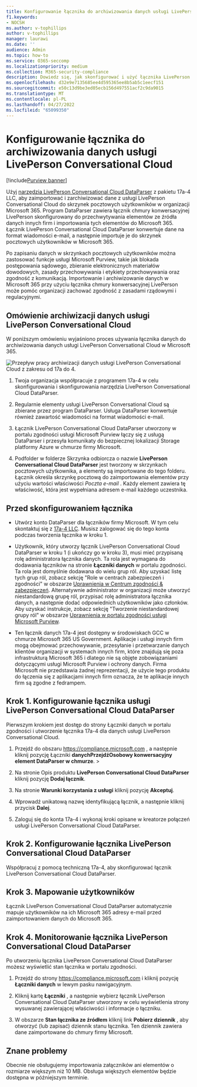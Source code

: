 ```yaml
---
title: Konfigurowanie łącznika do archiwizowania danych usługi LivePerson Conversational Cloud w Microsoft 365
f1.keywords:
- NOCSH
ms.author: v-tophillips
author: v-tophillips
manager: laurawi
ms.date: ''
audience: Admin
ms.topic: how-to
ms.service: O365-seccomp
ms.localizationpriority: medium
ms.collection: M365-security-compliance
description: Dowiedz się, jak skonfigurować i użyć łącznika LivePerson Conversational Cloud DataParser 17a-4 do importowania i archiwizowania danych usługi LivePerson Conversational Cloud w Microsoft 365.
ms.openlocfilehash: d32e9e7135685ee4d595365ee8b5ab5c1eecf151
ms.sourcegitcommit: e50c13d9be3ed05ecb156d497551acf2c9da9015
ms.translationtype: MT
ms.contentlocale: pl-PL
ms.lasthandoff: 04/27/2022
ms.locfileid: "65099350"
---
```

# <a name="set-up-a-connector-to-archive-liveperson-conversational-cloud-data"></a>Konfigurowanie łącznika do archiwizowania danych usługi LivePerson Conversational Cloud

[!include[Purview banner](../includes/purview-rebrand-banner.md)]

Użyj [narzędzia LivePerson Conversational Cloud DataParser](https://www.17a-4.com/liveperson-dataparser/) z pakietu 17a-4 LLC, aby zaimportować i zarchiwizować dane z usługi LivePerson Conversational Cloud do skrzynek pocztowych użytkowników w organizacji Microsoft 365. Program DataParser zawiera łącznik chmury konwersacyjnej LivePerson skonfigurowany do przechwytywania elementów ze źródła danych innych firm i importowania tych elementów do Microsoft 365. Łącznik LivePerson Conversational Cloud DataParser konwertuje dane na format wiadomości e-mail, a następnie importuje je do skrzynek pocztowych użytkowników w Microsoft 365.

Po zapisaniu danych w skrzynkach pocztowych użytkowników można zastosować funkcje usługi Microsoft Purview, takie jak blokada postępowania sądowego, zbieranie elektronicznych materiałów dowodowych, zasady przechowywania i etykiety przechowywania oraz zgodność z komunikacją. Importowanie i archiwizowanie danych w Microsoft 365 przy użyciu łącznika chmury konwersacyjnej LivePerson może pomóc organizacji zachować zgodność z zasadami rządowymi i regulacyjnymi.

## <a name="overview-of-archiving-liveperson-conversational-cloud-data"></a>Omówienie archiwizacji danych usługi LivePerson Conversational Cloud

W poniższym omówieniu wyjaśniono proces używania łącznika danych do archiwizowania danych usługi LivePerson Conversational Cloud w Microsoft 365.

![Przepływ pracy archiwizacji danych usługi LivePerson Conversational Cloud z zakresu od 17a do 4.](../media/LiveEngageDataParserConnectorWorkflow.png)

1. Twoja organizacja współpracuje z programem 17a-4 w celu skonfigurowania i skonfigurowania narzędzia LivePerson Conversational Cloud DataParser.

2. Regularnie elementy usługi LivePerson Conversational Cloud są zbierane przez program DataParser. Usługa DataParser konwertuje również zawartość wiadomości na format wiadomości e-mail.

3. Łącznik LivePerson Conversational Cloud DataParser utworzony w portalu zgodności usługi Microsoft Purview łączy się z usługą DataParser i przesyła komunikaty do bezpiecznej lokalizacji Storage platformy Azure w chmurze firmy Microsoft.

4. Podfolder w folderze Skrzynka odbiorcza o nazwie **LivePerson Conversational Cloud DataParser** jest tworzony w skrzynkach pocztowych użytkownika, a elementy są importowane do tego folderu. Łącznik określa skrzynkę pocztową do zaimportowania elementów przy użyciu wartości właściwości *Poczta e-mail* . Każdy element zawiera tę właściwość, która jest wypełniana adresem e-mail każdego uczestnika.

## <a name="before-you-set-up-a-connector"></a>Przed skonfigurowaniem łącznika

- Utwórz konto DataParser dla łączników firmy Microsoft. W tym celu skontaktuj się z [17a-4 LLC](https://www.17a-4.com/contact/). Musisz zalogować się do tego konta podczas tworzenia łącznika w kroku 1.

- Użytkownik, który utworzy łącznik LivePerson Conversational Cloud DataParser w kroku 1 (i ukończy go w kroku 3), musi mieć przypisaną rolę administratora łącznika danych. Ta rola jest wymagana do dodawania łączników na stronie **Łączniki danych** w portalu zgodności. Ta rola jest domyślnie dodawana do wielu grup ról. Aby uzyskać listę tych grup ról, zobacz sekcję "Role w centrach zabezpieczeń i zgodności" w obszarze [Uprawnienia w Centrum zgodności & zabezpieczeń](../security/office-365-security/permissions-in-the-security-and-compliance-center.md#roles-in-the-security--compliance-center). Alternatywnie administrator w organizacji może utworzyć niestandardową grupę ról, przypisać rolę administratora łącznika danych, a następnie dodać odpowiednich użytkowników jako członków. Aby uzyskać instrukcje, zobacz sekcję "Tworzenie niestandardowej grupy ról" w obszarze [Uprawnienia w portalu zgodności usługi Microsoft Purview](microsoft-365-compliance-center-permissions.md#create-a-custom-role-group).

- Ten łącznik danych 17a-4 jest dostępny w środowiskach GCC w chmurze Microsoft 365 US Government. Aplikacje i usługi innych firm mogą obejmować przechowywanie, przesyłanie i przetwarzanie danych klientów organizacji w systemach innych firm, które znajdują się poza infrastrukturą Microsoft 365 i dlatego nie są objęte zobowiązaniami dotyczącymi usługi Microsoft Purview i ochrony danych. Firma Microsoft nie przedstawia żadnej reprezentacji, że użycie tego produktu do łączenia się z aplikacjami innych firm oznacza, że te aplikacje innych firm są zgodne z fedrampem.

## <a name="step-1-set-up-a-liveperson-conversational-cloud-dataparser-connector"></a>Krok 1. Konfigurowanie łącznika usługi LivePerson Conversational Cloud DataParser

Pierwszym krokiem jest dostęp do strony Łączniki danych w portalu zgodności i utworzenie łącznika 17a-4 dla danych usługi LivePerson Conversational Cloud.

1. Przejdź do obszaru <https://compliance.microsoft.com> , a następnie kliknij pozycję Łączniki **danychPrzejdźOsobowy konwersacyjny element DataParser w chmurze**. > 

2. Na stronie Opis produktu **LivePerson Conversational Cloud DataParser** kliknij pozycję **Dodaj łącznik**.

3. Na stronie **Warunki korzystania z usługi** kliknij pozycję **Akceptuj**.

4. Wprowadź unikatową nazwę identyfikującą łącznik, a następnie kliknij przycisk **Dalej**.

5. Zaloguj się do konta 17a-4 i wykonaj kroki opisane w kreatorze połączeń usługi LivePerson Conversational Cloud DataParser.

## <a name="step-2-configure-the-liveperson-conversational-cloud-dataparser-connector"></a>Krok 2. Konfigurowanie łącznika LivePerson Conversational Cloud DataParser

Współpracuj z pomocą techniczną 17a-4, aby skonfigurować łącznik LivePerson Conversational Cloud DataParser.

## <a name="step-3-map-users"></a>Krok 3. Mapowanie użytkowników

Łącznik LivePerson Conversational Cloud DataParser automatycznie mapuje użytkowników na ich Microsoft 365 adresy e-mail przed zaimportowaniem danych do Microsoft 365.

## <a name="step-4-monitor-the-liveperson-conversational-cloud-dataparser-connector"></a>Krok 4. Monitorowanie łącznika LivePerson Conversational Cloud DataParser

Po utworzeniu łącznika LivePerson Conversational Cloud DataParser możesz wyświetlić stan łącznika w portalu zgodności.

1. Przejdź do strony <https://compliance.microsoft.com> i kliknij pozycję **Łączniki danych** w lewym pasku nawigacyjnym.

2. Kliknij kartę **Łączniki** , a następnie wybierz łącznik LivePerson Conversational Cloud DataParser utworzony w celu wyświetlenia strony wysuwanej zawierającej właściwości i informacje o łączniku.

3. W obszarze **Stan łącznika ze źródłem** kliknij link **Pobierz dziennik** , aby otworzyć (lub zapisać) dziennik stanu łącznika. Ten dziennik zawiera dane zaimportowane do chmury firmy Microsoft.

## <a name="known-issues"></a>Znane problemy

Obecnie nie obsługujemy importowania załączników ani elementów o rozmiarze większym niż 10 MB. Obsługa większych elementów będzie dostępna w późniejszym terminie.
